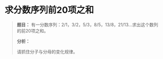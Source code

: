 # 求分数序列前20项之和

> **题目：**
> 有一分数序列：2/1，3/2，5/3，8/5，13/8，21/13...求出这个数列的前20项之和。
>
> **分析：**
>
> 请抓住分子与分母的变化规律。